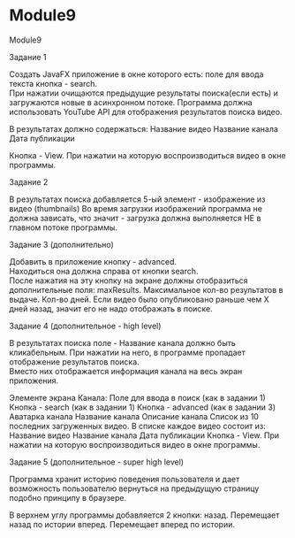 # Module9
Module9


Задание 1

Создать JavaFX приложение в окне которого есть:
поле для ввода текста 
кнопка - search.  
При нажатии очищаются предыдущие результаты поиска(если есть) и загружаются новые в асинхронном потоке.
Программа должна использовать YouTube API для отображения результатов поиска видео.

В результатах должно содержаться: 
Название видео 
Название канала 
Дата публикации 

Кнопка - View. При нажатии на которую воспроизводиться видео в окне программы.


Задание 2

В результатах поиска добавляется 5-ый элемент - изображение из видео (thumbnails)
Во время загрузки изображений программа не должна зависать, что значит - загрузка должна выполняется НЕ в главном потоке программы.


Задание 3 (дополнительно)

Добавить в приложение кнопку - advanced.  
Находиться она должна справа от кнопки search.  
После нажатия на эту кнопку на экране должны отобразиться дополнительные поля: 
maxResults. Максимальное кол-во результатов в выдаче. 
Кол-во дней. Если видео было опубликовано раньше чем Х дней назад, значит его не надо отображать в поиске. 


Задание 4 (дополнительное - high level)

В результатах поиска поле - Название канала должно быть кликабельным. 
При нажатии на него, в программе пропадает отображение результатов поиска.  
Вместо них отображается информация канала на весь экран приложения. 

Элементе экрана Канала: 
Поле для ввода в поиск (как в задании 1) 
Кнопка - search (как в задании 1) 
Кнопка - advanced (как в задании 3) 
Аватарка канала 
Название канала 
Описание канала 
Список из 10 последних загруженных видео. В списке каждое видео состоит из: 
Название видео 
Название канала 
Дата публикации 
Кнопка - View. При нажатии на которую воспроизводиться видео в окне программы. 


Задание 5 (дополнительное - super high level)

Программа хранит историю поведения пользователя и дает возможность пользователю вернуться на предыдущую страницу подобно принципу в браузере.

В верхнем углу программы добавляется 2 кнопки: 
назад. Перемещает назад по истории 
вперед. Перемещает вперед по истории. 

